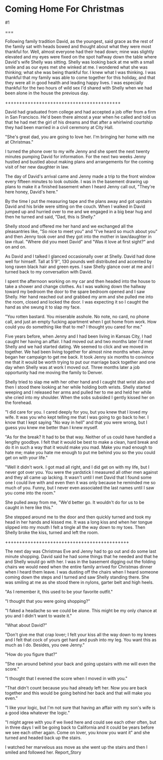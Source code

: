 Coming Home For Christmas
=========================
#1 

 

 

===

Following family tradition David, as the youngest, said grace as the rest of the family sat with heads bowed and thought about what they were most thankful for. Well, almost everyone had their head down; mine was slightly elevated and my eyes were fixed on the spot halfway down the table where David's wife Shelly was sitting. Shelly was looking back at me with a small smile and as our eyes met she winked at me. I wondered what she was thinking; what she was being thankful for. I knew what I was thinking. I was thankful that my family was able to come together for this holiday, and that they were all in good health and leading happy lives. I was especially thankful for the two hours of wild sex I'd shared with Shelly when we had been alone in the house the previous day. 

 +++++++++++++++++++++++++++++++++++++++++ 

 David had graduated from college and had accepted a job offer from a firm in San Francisco. He'd been there almost a year when he called and told us that he had met the girl of his dreams and that after a whirlwind courtship they had been married in a civil ceremony at City Hall. 

 "She's great dad, you are going to love her. I'm bringing her home with me at Christmas." 

 I turned the phone over to my wife Jenny and she spent the next twenty minutes pumping David for information. For the next two weeks Jenny hustled and bustled about making plans and arrangements for the coming visit of her new daughter in law. 

 The day of David's arrival came and Jenny made a trip to the front window every fifteen minutes to look outside. I was in the basement drawing up plans to make it a finished basement when I heard Jenny call out, "They're here honey, David's here." 

 By the time I put the measuring tape and the plans away and got upstairs David and his bride were sitting on the couch. When I walked in David jumped up and hurried over to me and we engaged in a big bear hug and then he turned and said, "Dad, this is Shelly." 

 Shelly stood and offered me her hand and we exchanged all the pleasantries like, "So nice to meet you" and "I've heard so much about you" and then Jenny took over and they got into the mother in law/daughter in law ritual. "Where did you meet David" and "Was it love at first sight?" and on and on. 

 As David and I talked I glanced occasionally over at Shelly. David had done well for himself. Tall at 5'9'', 130 pounds well distributed and accented by long raven black hair and green eyes. I saw Shelly glance over at me and I turned back to my conversation with David. 

 I spent the afternoon working on my car and then headed into the house to take a shower and change clothes. As I was walking down the hallway toward my bedroom the door to the spare bedroom opened and I saw Shelly. Her hand reached out and grabbed my arm and she pulled me into the room, closed and locked the door. I was expecting it so I caught the hand as she swung it to slap my face. 

 "You rotten bastard. You miserable asshole. No note, no card, no phone call, and just an empty fucking apartment when I got home from work. How could you do something like that to me? I thought you cared for me." 

 Five years before, when Jenny and I had been living in Kansas City, I had caught her having an affair. I had moved out and two months later I'd met Shelly and we had started dating. We seemed to click and we moved in together. We had been living together for almost nine months when Jenny began her campaign to get me back. It took Jenny six months to convince me that it would be worth trying to put our marriage back together and one day when Shelly was at work I moved out. Three months later a job opportunity had me moving the family to Denver. 

 Shelly tried to slap me with her other hand and I caught that wrist also and then I stood there looking at her while holding both wrists. Shelly started weeping and I released her arms and pulled her to me and held her while she cried into my shoulder. When the sobs subsided I gently kissed her on the forehead. 

 "I did care for you. I cared deeply for you, but you knew that I loved my wife. It was you who kept telling me that I was going to go back to her. I know that I kept saying "No way in hell" and that you were wrong, but I guess you knew me better than I knew myself. 

 "As for the break? It had to be that way. Neither of us could have handled a lengthy goodbye. I felt that it would be best to make a clean, hard break and do it in such a way that it would make you mad. Make you mad enough to hate me; make you hate me enough to put me behind you so the you could get on with your life." 

 "Well it didn't work. I got mad all right, and I did get on with my life, but I never got over you. You were the yardstick I measured all other men against and they all came up lacking. It wasn't until I met David that I found some one I could live with and even then it was only because he reminded me so much of you. Funny, but I never even associated the last names until I saw you come into the room." 

 She pulled away from me, "We'd better go. It wouldn't do for us to be caught in here like this." 

 She stepped around me to the door and then quickly turned and took my head in her hands and kissed me. It was a long kiss and when her tongue slipped into my mouth I felt a tingle all the way down to my toes. Then Shelly broke the kiss, turned and left the room. 

 ++++++++++++++++++++++++++++++++++++++++++++ 

 The next day was Christmas Eve and Jenny had to go out and do some last minute shopping. David said he had some things that he needed and that he and Shelly would go with her. I was in the basement digging out the folding chairs we would need when the entire family arrived for Christmas dinner when I heard them leave. I was dusting off the chairs when I heard someone coming down the steps and I turned and saw Shelly standing there. She was smiling at me as she stood there in nylons, garter belt and high heels. 

 "As I remember it, this used to be your favorite outfit." 

 "I thought that you were going shopping?" 

 "I faked a headache so we could be alone. This might be my only chance at you and I didn't want to waste it." 

 "What about David?" 

 "Don't give me that crap lover; I felt your kiss all the way down to my knees and I felt that cock of yours get hard and push into my leg. You want this as much as I do. Besides, you owe Jenny." 

 "How do you figure that?" 

 "She ran around behind your back and going upstairs with me will even the score." 

 "I thought that I evened the score when I moved in with you." 

 "That didn't count because you had already left her. Now you are back together and this would be going behind her back and that will make you even." 

 "I like your logic, but I'm not sure that having an affair with my son's wife is a good idea whatever the logic." 

 "I might agree with you if we lived here and could see each other often, but in three days I will be going back to California and it could be years before we see each other again. Come on lover, you know you want it" and she turned and headed back up the stairs. 

 I watched her marvelous ass move as she went up the stairs and then I smiled and followed her. Report_Story 

